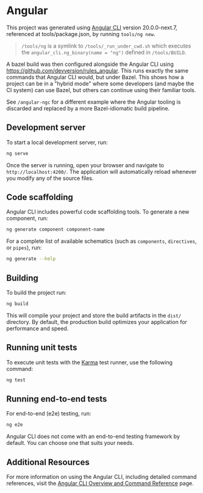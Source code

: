# Angular

This project was generated using [Angular CLI](https://github.com/angular/angular-cli) version 20.0.0-next.7, referenced at tools/package.json, by running `tools/ng new`.

> `/tools/ng` is a symlink to `/tools/_run_under_cwd.sh` which executes the `angular_cli.ng_binary(name = "ng")` defined in `/tools/BUILD`.

A bazel build was then configured alongside the Angular CLI using https://github.com/devversion/rules_angular.
This runs exactly the same commands that Angular CLI would, but under Bazel. This shows how a project can be in a "hybrid mode" where some developers (and maybe the CI system) can use Bazel, but others can continue using their familiar tools.

See `/angular-ngc` for a different example where the Angular tooling is discarded and replaced by a more Bazel-idiomatic build pipeline.

## Development server

To start a local development server, run:

```bash
ng serve
```

Once the server is running, open your browser and navigate to `http://localhost:4200/`. The application will automatically reload whenever you modify any of the source files.

## Code scaffolding

Angular CLI includes powerful code scaffolding tools. To generate a new component, run:

```bash
ng generate component component-name
```

For a complete list of available schematics (such as `components`, `directives`, or `pipes`), run:

```bash
ng generate --help
```

## Building

To build the project run:

```bash
ng build
```

This will compile your project and store the build artifacts in the `dist/` directory. By default, the production build optimizes your application for performance and speed.

## Running unit tests

To execute unit tests with the [Karma](https://karma-runner.github.io) test runner, use the following command:

```bash
ng test
```

## Running end-to-end tests

For end-to-end (e2e) testing, run:

```bash
ng e2e
```

Angular CLI does not come with an end-to-end testing framework by default. You can choose one that suits your needs.

## Additional Resources

For more information on using the Angular CLI, including detailed command references, visit the [Angular CLI Overview and Command Reference](https://angular.dev/tools/cli) page.
